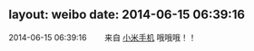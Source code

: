 layout: weibo
date: 2014-06-15 06:39:16
---
<meta name="referrer" content="no-referrer" />

2014-06-15 06:39:16  &nbsp;&nbsp;&nbsp;&nbsp;&nbsp;&nbsp; 来自 <a href="http://app.weibo.com/t/feed/22zMnn" rel="nofollow">小米手机</a>
哦哦哦！！ ​​​
